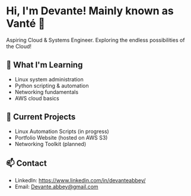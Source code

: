 # Hi, I'm Devante! Mainly known as Vanté  👋
Aspiring Cloud & Systems Engineer.
Exploring the endless possibilities of the Cloud!

## 🌟 What I'm Learning
- Linux system administration  
- Python scripting & automation  
- Networking fundamentals  
- AWS cloud basics  

## 🔧 Current Projects
- Linux Automation Scripts (in progress)  
- Portfolio Website (hosted on AWS S3)  
- Networking Toolkit (planned)  

## 📫 Contact
- LinkedIn: <https://www.linkedin.com/in/devanteabbey/>
- Email: Devante.abbey@gmail.com
